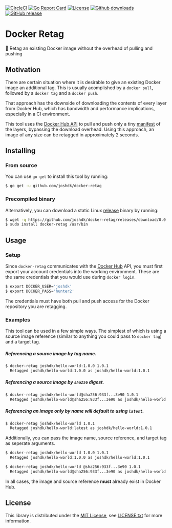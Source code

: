 [![CircleCI][circleci-badge]][circleci-link]
[![Go Report Card][go-report-card-badge]][go-report-card-link]
[![License][license-badge]][license-link]
[![Github downloads][github-downloads-badge]][github-release-link]
[![GitHub release][github-release-badge]][github-release-link]

# Docker Retag

🐳 Retag an existing Docker image without the overhead of pulling and pushing

## Motivation

There are certain situation where it is desirable to give an existing Docker image an additional tag. This is usually acomplished by a `docker pull`, followed by a `docker tag` and a `docker push`.

That approach has the downside of downloading the contents of every layer from Docker Hub, which has bandwidth and performance implications, especially in a CI environment.

This tool uses the [Docker Hub API](https://docs.docker.com/registry/spec/api/) to pull and push only a tiny [manifest](https://docs.docker.com/registry/spec/manifest-v2-2/) of the layers, bypassing the download overhead. Using this approach, an image of any size can be retagged in approximately 2 seconds.

## Installing

### From source

You can use `go get` to install this tool by running:

```bash
$ go get -u github.com/joshdk/docker-retag
```

### Precompiled binary

Alternatively, you can download a static Linux [release][github-release-link] binary by running:

```bash
$ wget -q https://github.com/joshdk/docker-retag/releases/download/0.0.2/docker-retag
$ sudo install docker-retag /usr/bin
```

## Usage

### Setup

Since `docker-retag` communicates with the [Docker Hub](https://hub.docker.com/) API, you must first export your account credentials into the working environment. These are the same credentials that you would use during `docker login`.

```bash
$ export DOCKER_USER='joshdk'
$ export DOCKER_PASS='hunter2'
```

The credentials must have both pull and push access for the Docker repository you are retagging.

### Examples

This tool can be used in a few simple ways. The simplest of which is using a
source image reference (similar to anything you could pass to `docker tag`) and
a target tag.

##### Referencing a source image by tag name.

```bash
$ docker-retag joshdk/hello-world:1.0.0 1.0.1
  Retagged joshdk/hello-world:1.0.0 as joshdk/hello-world:1.0.1
```

##### Referencing a source image by `sha256` digest.

```bash
$ docker-retag joshdk/hello-world@sha256:933f...3e90 1.0.1
  Retagged joshdk/hello-world@sha256:933f...3e90 as joshdk/hello-world:1.0.1
```

##### Referencing an image only by name will default to using `latest`.

```bash
$ docker-retag joshdk/hello-world 1.0.1
  Retagged joshdk/hello-world:latest as joshdk/hello-world:1.0.1
```

Additionally, you can pass the image name, source reference, and target tag as seperate arguments.

```bash
$ docker-retag joshdk/hello-world 1.0.0 1.0.1
  Retagged joshdk/hello-world:1.0.0 as joshdk/hello-world:1.0.1
```

```bash
$ docker-retag joshdk/hello-world @sha256:933f...3e90 1.0.1
  Retagged joshdk/hello-world@sha256:933f...3e90 as joshdk/hello-world:1.0.1
```

In all cases, the image and source reference **must** already exist in Docker Hub.

## License

This library is distributed under the [MIT License][license-link], see [LICENSE.txt][license-file] for more information.

[circleci-badge]:         https://circleci.com/gh/joshdk/docker-retag.svg?&style=shield
[circleci-link]:          https://circleci.com/gh/joshdk/docker-retag/tree/master
[github-downloads-badge]: https://img.shields.io/github/downloads/joshdk/docker-retag/total.svg
[github-release-badge]:   https://img.shields.io/github/release/joshdk/docker-retag.svg
[github-release-link]:    https://github.com/joshdk/docker-retag/releases/latest
[go-report-card-badge]:   https://goreportcard.com/badge/github.com/joshdk/docker-retag
[go-report-card-link]:    https://goreportcard.com/report/github.com/joshdk/docker-retag
[license-badge]:          https://img.shields.io/github/license/joshdk/docker-retag.svg
[license-file]:           https://github.com/joshdk/docker-retag/blob/master/LICENSE.txt
[license-link]:           https://opensource.org/licenses/MIT
